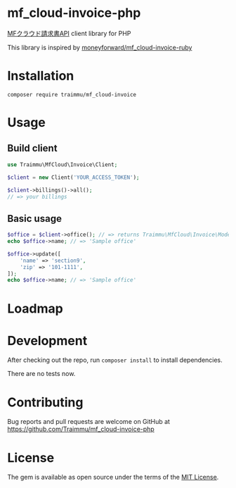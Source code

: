 <!-- <?php -->

# mf_cloud-invoice-php

[MFクラウド請求書API](https://github.com/moneyforward/invoice-api-doc) client library for PHP

This library is inspired by [moneyforward/mf_cloud-invoice-ruby](https://github.com/moneyforward/mf_cloud-invoice-ruby)

# Installation

```
composer require traimmu/mf_cloud-invoice
```

# Usage

## Build client

```php
use Traimmu\MfCloud\Invoice\Client;

$client = new Client('YOUR_ACCESS_TOKEN');

$client->billings()->all();
// => your billings
```

## Basic usage

```php
$office = $client->office(); // => returns Traimmu\MfCloud\Invoice\Models\Office instance
echo $office->name; // => 'Sample office'

$office->update([
    'name' => 'section9',
    'zip' => '101-1111',
]);
echo $office->name; // => 'Sample office'
```

# Loadmap

<!--

### Billings
### Partners
### Items

## Errors

-->

# Development

After checking out the repo, run `composer install` to install dependencies.

There are no tests now.

# Contributing

Bug reports and pull requests are welcome on GitHub at https://github.com/Traimmu/mf_cloud-invoice-php

# License

The gem is available as open source under the terms of the [MIT License](http://opensource.org/licenses/MIT).
